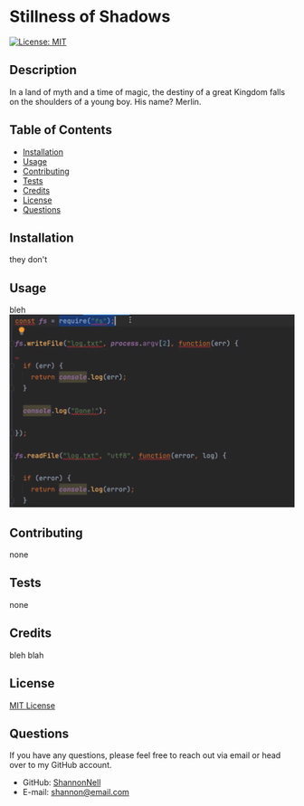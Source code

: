 
  # Stillness of Shadows  
  [![License: MIT](https://img.shields.io/badge/License-MIT-yellow.svg)](https://opensource.org/licenses/MIT)  

  ## Description
  In a land of myth and a time of magic, the destiny of a great Kingdom falls on the shoulders of a young boy. His name? Merlin.

  ## Table of Contents
  * [Installation](#installation)
  * [Usage](#usage)
  * [Contributing](#contribution)
  * [Tests](#test)
  * [Credits](#credits)
  * [License](#license)
  * [Questions](#questions)

  ## Installation
  they don't

  ## Usage
  bleh
  ![Project Screenshot](./assets/images/screenshotTest.png)

  ## Contributing
  none

  ## Tests
  none

  ## Credits
  bleh blah

  ## License
  [MIT License](https://choosealicense.com/licenses/mit/)
  

  ## Questions
  If you have any questions, please feel free to reach out via email or head over to my GitHub account.
  * GitHub: [ShannonNell](https://github.com/ShannonNell)
  * E-mail: [shannon@email.com](mailto:shannon@email.com)
  